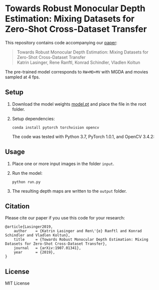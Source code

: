 # Towards Robust Monocular Depth Estimation: Mixing Datasets for Zero-Shot Cross-Dataset Transfer

This repository contains code accompanying our [paper](https://arxiv.org/abs/1907.01341):

>Towards Robust Monocular Depth Estimation: Mixing Datasets for Zero-Shot Cross-Dataset Transfer  
Katrin Lasinger, Rene Ranftl,  Konrad Schindler, Vladlen Koltun

The pre-trained model corresponds to ``RW+MD+MV`` with MGDA and movies sampled at 4 fps.

## Setup 

1) Download the model weights [model.pt](https://drive.google.com/open?id=1Q9q7dVFhXiNOS1djOlaUUmnJlKMenEoU) and place the
file in the root folder.

2) Setup dependencies: 

    ```shell
    conda install pytorch torchvision opencv
    ```

   The code was tested with Python 3.7, PyTorch 1.0.1, and OpenCV 3.4.2:

    
## Usage

1) Place one or more input images in the folder `input`.

2) Run the model:

    ```shell
    python run.py
    ```

3) The resulting depth maps are written to the `output` folder.


## Citation

Please cite our paper if you use this code for your research:
```
@article{Lasinger2019,
	author    = {Katrin Lasinger and Ren\'{e} Ranftl and Konrad Schindler and Vladlen Koltun},
	title     = {Towards Robust Monocular Depth Estimation: Mixing Datasets for Zero-Shot Cross-Dataset Transfer},
	journal   = {arXiv:1907.01341},
	year      = {2019},
}
```


## License 

MIT License 
